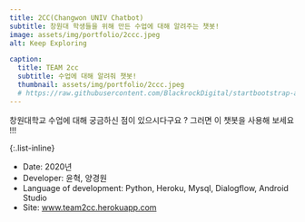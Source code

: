 ```yaml
---
title: 2CC(Changwon UNIV Chatbot)
subtitle: 창원대 학생들을 위해 만든 수업에 대해 알려주는 챗봇!
image: assets/img/portfolio/2ccc.jpeg
alt: Keep Exploring

caption:
  title: TEAM 2cc
  subtitle: 수업에 대해 알려줘 챗봇!
  thumbnail: assets/img/portfolio/2ccc.jpeg
  # https://raw.githubusercontent.com/BlackrockDigital/startbootstrap-agency/master/src/assets/img/portfolio/02-thumbnail.jpg
---
```


창원대학교 수업에 대해 궁금하신 점이 있으시다구요 ? 그러면 이 챗봇을 사용해 보세요 !!!

{:.list-inline}

- Date: 2020년
- Developer: 윤혁, 양경원
- Language of development: Python, Heroku, Mysql, Dialogflow, Android Studio
- Site: www.team2cc.herokuapp.com
